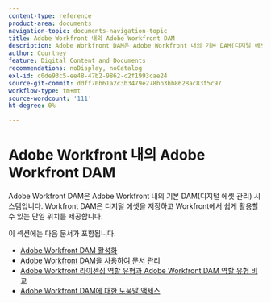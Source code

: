 ```yaml
---
content-type: reference
product-area: documents
navigation-topic: documents-navigation-topic
title: Adobe Workfront 내의 Adobe Workfront DAM
description: Adobe Workfront DAM은 Adobe Workfront 내의 기본 DAM(디지털 에셋 관리) 시스템입니다. Workfront DAM은 디지털 에셋을 저장하고 Workfront에서 쉽게 활용할 수 있는 단일 위치를 제공합니다.
author: Courtney
feature: Digital Content and Documents
recommendations: noDisplay, noCatalog
exl-id: c0de93c5-ee48-47b2-9862-c2f1993cae24
source-git-commit: ddff70b61a2c3b3479e278bb3bb8628ac83f5c97
workflow-type: tm+mt
source-wordcount: '111'
ht-degree: 0%

---
```


# Adobe Workfront 내의 Adobe Workfront DAM

Adobe Workfront DAM은 Adobe Workfront 내의 기본 DAM(디지털 에셋 관리) 시스템입니다. Workfront DAM은 디지털 에셋을 저장하고 Workfront에서 쉽게 활용할 수 있는 단일 위치를 제공합니다.

이 섹션에는 다음 문서가 포함됩니다.

* [Adobe Workfront DAM 활성화](../../documents/workfront-dam-within-workfront/enable-wf-dam.md)
* [Adobe Workfront DAM을 사용하여 문서 관리](../../documents/workfront-dam-within-workfront/manage-docs-with-wf-dam.md)
* [Adobe Workfront 라이센싱 역할 유형과 Adobe Workfront DAM 역할 유형 비교](../../documents/workfront-dam-within-workfront/difference-between-wf-dam-role-types.md)
* [Adobe Workfront DAM에 대한 도움말 액세스](../../documents/workfront-dam-within-workfront/access-help-workfront-dam.md)
